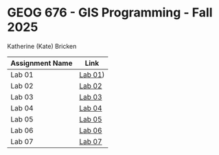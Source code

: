 # GEOG 676 - GIS Programming - Fall 2025
Katherine (Kate) Bricken

|Assignment Name | Link | 
|----------------|------|
|Lab 01|[Lab 01](https://github.com/KTB2025/Bricken-Online-GEOG676-Fall2025.git))|
|Lab 02|[Lab 02](Lab02/README.md)|
|Lab 03|[Lab 03](Lab03/README.md)|
|Lab 04|[Lab 04](Lab04/README.md)|
|Lab 05|[Lab 05](Lab05/README.md)|
|Lab 06|[Lab 06](Lab06/README.md)|
|Lab 07|[Lab 07](Lab07/README.md)|
